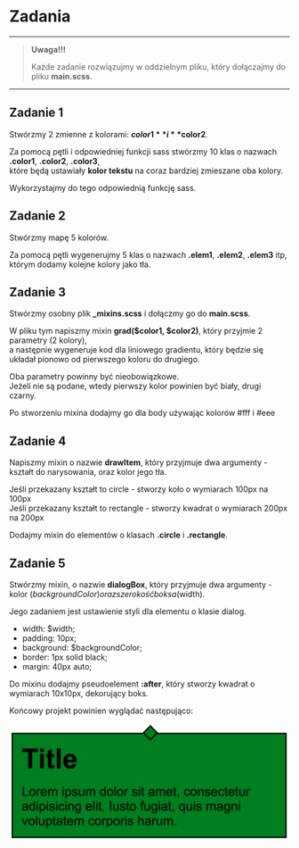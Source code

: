 # Zadania

---
> **Uwaga!!!**
>
> Każde zadanie rozwiązujmy w oddzielnym pliku, który dołączajmy do pliku **main.scss**.
---

## Zadanie 1
Stwórzmy 2 zmienne z kolorami: **$color1** i **$color2**.

Za pomocą pętli i odpowiedniej funkcji sass stwórzmy 10 klas o nazwach 
**.color1**, **.color2**, **.color3**,  
które będą ustawiały **kolor tekstu** na coraz bardziej zmieszane oba kolory. 

Wykorzystajmy do tego odpowiednią funkcję sass.


## Zadanie 2
Stwórzmy mapę 5 kolorów. 

Za pomocą pętli wygenerujmy 5 klas o nazwach **.elem1**, **.elem2**, **.elem3** itp, którym dodamy kolejne kolory jako tła.


## Zadanie 3
Stwórzmy osobny plik **_mixins.scss** i dołączmy go do **main.scss**. 

W pliku tym napiszmy mixin **grad($color1, $color2)**, który przyjmie 2 parametry (2 kolory),  
a następnie wygeneruje kod dla liniowego gradientu, który będzie się układał pionowo od pierwszego koloru do drugiego.

Oba parametry powinny być nieobowiązkowe.  
Jeżeli nie są podane, wtedy pierwszy kolor powinien być biały, drugi czarny.

Po stworzeniu mixina dodajmy go dla body używając kolorów #fff i #eee

## Zadanie 4
Napiszmy mixin o nazwie **drawItem**, który przyjmuje dwa argumenty - kształt do narysowania, oraz kolor jego tła.

Jeśli przekazany kształt to circle - stworzy koło o wymiarach 100px na 100px  
Jeśli przekazany kształt to rectangle - stworzy kwadrat o wymiarach 200px na 200px 

Dodajmy mixin do elementów o klasach **.circle** i **.rectangle**.

## Zadanie 5
Stwórzmy mixin, o nazwie **dialogBox**, który przyjmuje dwa argumenty - kolor ($backgroundColor) oraz szerokość boksa ($width).
 
Jego zadaniem jest ustawienie styli dla elementu o klasie dialog.
* width: $width;
* padding: 10px;
* background: $backgroundColor;
* border: 1px solid black;
* margin: 40px auto;

Do mixinu dodajmy pseudoelement **:after**, który stworzy kwadrat o wymiarach 10x10px, dekorujący boks. 

Końcowy projekt powinien wyglądać następująco:

![](images/dialog.png)